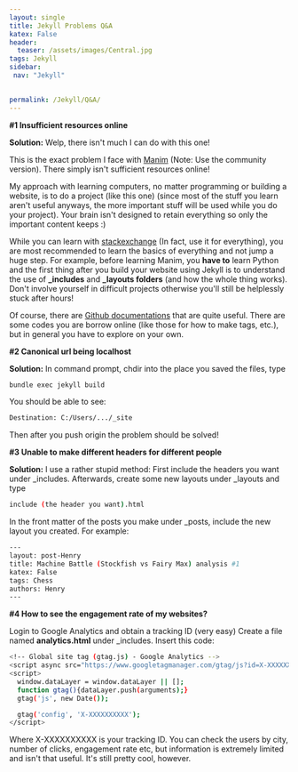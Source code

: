 ```yaml
---
layout: single
title: Jekyll Problems Q&A 
katex: False
header:
  teaser: /assets/images/Central.jpg
tags: Jekyll
sidebar:
 nav: "Jekyll"

      
permalink: /Jekyll/Q&A/ 
---
```

**#1 Insufficient resources online**

**Solution:**
Welp, there isn't much I can do with this one!

This is the exact problem I face with [Manim](https://github.com/ManimCommunity/manim/) (Note: Use the community version). There simply isn't sufficient resources online!

My approach with learning computers, no matter programming or building a website, is to do a project (like this one) (since most of the stuff you learn aren't useful anyways, the more important stuff will be used while you do your project). Your brain isn't designed to retain everything so only the important content keeps :)

While you can learn with [stackexchange](https://stackexchange.com/) (In fact, use it for everything), you are most recommended to learn the basics of everything and not jump a huge step. For example, before learning Manim, you **have to** learn Python and the first thing after you build your website using Jekyll is to understand the use of **_includes** and **_layouts folders** (and how the whole thing works). Don't involve yourself in difficult projects otherwise you'll still be helplessly stuck after hours!

Of course, there are [Github documentations](https://jekyllrb.com/docs/) that are quite useful. There are some codes you are borrow online (like those for how to make tags, etc.), but in general you have to explore on your own.


**#2 Canonical url being localhost**

**Solution:**
In command prompt, chdir into the place you saved the files, type 
```bash
bundle exec jekyll build
```
You should be able to see:
```bash
Destination: C:/Users/.../_site
```
Then after you push origin the problem should be solved!

**#3 Unable to make different headers for different people**

**Solution:**
I use a rather stupid method:
First include the headers you want under _includes. Afterwards, create some new layouts under _layouts and type
```bash
include (the header you want).html 
```
In the front matter of the posts you make under _posts, include the new layout you created. For example:
```bash
---
layout: post-Henry
title: Machine Battle (Stockfish vs Fairy Max) analysis #1
katex: False
tags: Chess
authors: Henry
---
```

**#4 How to see the engagement rate of my websites?**

Login to Google Analytics and obtain a tracking ID (very easy) Create a file named **analytics.html** under _includes. Insert this code:

```bash
<!-- Global site tag (gtag.js) - Google Analytics -->
<script async src="https://www.googletagmanager.com/gtag/js?id=X-XXXXXXXXXX"></script>
<script>
  window.dataLayer = window.dataLayer || [];
  function gtag(){dataLayer.push(arguments);}
  gtag('js', new Date());

  gtag('config', 'X-XXXXXXXXXX');
</script>
```
Where X-XXXXXXXXXX is your tracking ID. 
You can check the users by city, number of clicks, engagement rate etc, but information is extremely limited and isn't that useful. It's still pretty cool, however.



